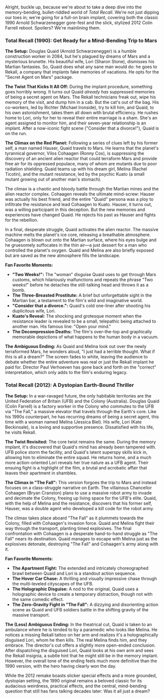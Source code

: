 Alright, buckle up, because we're about to take a deep dive into the memory-bending, bullet-riddled world of *Total Recall*. We're not just dipping our toes in; we're going for a full-on brain implant, covering both the classic 1990 Arnold Schwarzenegger gore-fest and the slick, stylized 2012 Colin Farrell reboot. Spoilers? We're mainlining them.

### **Total Recall (1990): Get Ready for a Mind-Bending Trip to Mars**

**The Setup:** Douglas Quaid (Arnold Schwarzenegger) is a humble construction worker in 2084, but he's plagued by dreams of Mars and a mysterious brunette. His beautiful wife, Lori (Sharon Stone), dismisses his Martian fantasies. So, Quaid does what any sane man would do: he goes to Rekall, a company that implants fake memories of vacations. He opts for the "Secret Agent on Mars" package.

**The Twist That Kicks It All Off:** During the implant procedure, something goes horribly wrong. It turns out Quaid *already has* suppressed memories of being a secret agent on Mars. The Rekall technicians freak out, wipe his memory of the visit, and dump him in a cab. But the cat's out of the bag. His co-workers, led by Richter (Michael Ironside), try to kill him, and Quaid, to his own astonishment, takes them all down with brutal efficiency. He rushes home to Lori, only for her to reveal their entire marriage is a sham. She's an agent assigned to monitor him, and their seven-year relationship is an implant. After a now-iconic fight scene ("Consider that a divorce!"), Quaid is on the run.

**The Climax on the Red Planet:** Following a series of clues left by his former self, a man named Hauser, Quaid travels to Mars. He learns that the planet's tyrannical governor, Vilos Cohaagen (Ronny Cox), is suppressing the discovery of an ancient alien reactor that could terraform Mars and provide free air for its oppressed populace, many of whom are mutants due to poor radiation shielding. Quaid teams up with his dream girl, Melina (Rachel Ticotin), and the mutant resistance, led by the psychic Kuato (a small mutant growing out of another man's stomach).

The climax is a chaotic and bloody battle through the Martian mines and the alien reactor complex. Cohaagen reveals the ultimate mind-screw: Hauser was actually his best friend, and the entire "Quaid" persona was a ploy to infiltrate the resistance and lead Cohaagen to Kuato. Hauser, it turns out, was a willing participant in this deception. But the new memories and experiences have changed Quaid. He rejects his past as Hauser and fights for the rebellion.

In a final, desperate struggle, Quaid activates the alien reactor. The massive machine melts the planet's ice core, releasing a breathable atmosphere. Cohaagen is blown out onto the Martian surface, where his eyes bulge and he gruesomely suffocates in the thin air—a just dessert for a man who controlled the planet's oxygen. Quaid and Melina are also briefly exposed but are saved as the new atmosphere fills the landscape.

**Fan Favorite Moments:**

* **"Two Weeks!":** The "woman" disguise Quaid uses to get through Mars customs, which hilariously malfunctions and repeats the phrase "Two weeks!" before he detaches the still-talking head and throws it as a bomb.
* **The Three-Breasted Prostitute:** A brief but unforgettable sight in the Martian bar, a testament to the film's wild and imaginative world.
* **"Consider that a divorce.":** Quaid's cold one-liner after shooting his duplicitous wife, Lori.
* **Kuato's Reveal:** The shocking and grotesque moment when the resistance leader is revealed to be a small, telepathic being attached to another man. His famous line: "Open your mind."
* **The Decompression Deaths:** The film's over-the-top and graphically memorable depictions of what happens to the human body in a vacuum.

**The Ambiguous Ending:** As Quaid and Melina look out over the newly terraformed Mars, he wonders aloud, "I just had a terrible thought. What if this is all a dream?" The screen fades to white, leaving the audience to debate whether the entire adventure was real or just the Rekall implant he paid for. Director Paul Verhoeven has gone back and forth on the "correct" interpretation, which only adds to the film's enduring legacy.

### **Total Recall (2012): A Dystopian Earth-Bound Thriller**

**The Setup:** In a war-ravaged future, the only habitable territories are the United Federation of Britain (UFB) and the Colony (Australia). Douglas Quaid (Colin Farrell) is a factory worker in the Colony who commutes to the UFB via "The Fall," a massive elevator that travels through the Earth's core. Like his 1990s counterpart, he has recurring dreams of being a secret agent, this time with a woman named Melina (Jessica Biel). His wife, Lori (Kate Beckinsale), is a loving and supportive presence. Dissatisfied with his life, he visits Rekall.

**The Twist Revisited:** The core twist remains the same. During the memory implant, it's discovered that Quaid's mind has already been tampered with. UFB police storm the facility, and Quaid's latent superspy skills kick in, allowing him to eliminate the entire squad. He returns home, and a much more action-oriented Lori reveals her true nature as a UFB agent. Their ensuing fight is a highlight of the film, a brutal and acrobatic affair that leaves their apartment in shambles.

**The Climax in "The Fall":** This version forgoes the trip to Mars and instead focuses on a class-struggle narrative on Earth. The villainous Chancellor Cohaagen (Bryan Cranston) plans to use a massive robot army to invade and decimate the Colony, freeing up living space for the UFB's elite. Quaid, with the help of Melina and the resistance, discovers that his former self, Hauser, was a double agent who developed a kill code for the robot army.

The climax takes place aboard "The Fall" as it plummets towards the Colony, filled with Cohaagen's invasion force. Quaid and Melina fight their way through the transport, planting timed explosives. The final confrontation with Cohaagen is a desperate hand-to-hand struggle as "The Fall" nears its destination. Quaid manages to escape with Melina just as the explosives detonate, destroying "The Fall" and Cohaagen's army along with it.

**Fan Favorite Moments:**

* **The Apartment Fight:** The extended and intricately choreographed brawl between Quaid and Lori is a standout action sequence.
* **The Hover Car Chase:** A thrilling and visually impressive chase through the multi-leveled cityscapes of the UFB.
* **The Holographic Disguise:** A nod to the original, Quaid uses a holographic device to create a temporary distraction, though not with the same comedic effect.
* **The Zero-Gravity Fight in "The Fall":** A dizzying and disorienting action scene as Quaid and UFB soldiers battle in the shifting gravity of the massive transport.

**The (Less) Ambiguous Ending:** In the theatrical cut, Quaid is taken to an ambulance where he is tended to by a paramedic who looks like Melina. He notices a missing Rekall tattoo on her arm and realizes it's a holographically disguised Lori, whom he then kills. The real Melina finds him, and they embrace. The director's cut offers a slightly more open-ended conclusion. After dispatching the disguised Lori, Quaid looks at his own arm and sees the Rekall insignia, a subtle hint that he might still be in the memory implant. However, the overall tone of the ending feels much more definitive than the 1990 version, with the hero having clearly won the day.

While the 2012 remake boasts slicker special effects and a more grounded, dystopian setting, the 1990 original remains a beloved classic for its audacious weirdness, practical effects, and the central, mind-bending question that still has fans talking decades later: Was it all just a dream?